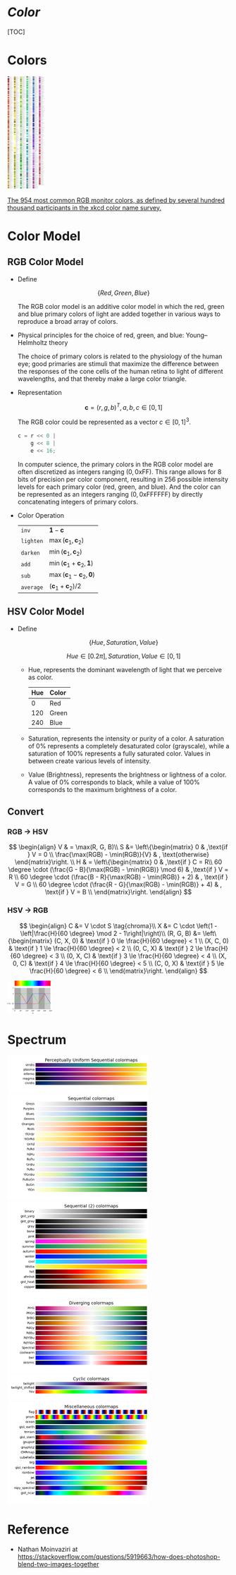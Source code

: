 # $Color$

[TOC]

# Colors

<img src="./assets/nCk6u.jpg" alt="img" style="zoom:25%;" />

[The 954 most common RGB monitor colors, as defined by several
hundred thousand participants in the xkcd color name survey.](https://xkcd.com/color/rgb/)

# Color Model

## RGB Color Model

  - Define

    $$
    \{Red, Green, Blue\}
    $$

    The RGB color model is an additive color model in which the red, green and blue primary colors of light are added together in various ways to reproduce a broad array of colors.

  - Physical principles for the choice of red, green, and blue: Young–Helmholtz theory

    The choice of primary colors is related to the physiology of the human eye; good primaries are stimuli that maximize the difference between the responses of the cone cells of the human retina to light of different wavelengths, and that thereby make a large color triangle.

  - Representation

    $$
    \boldsymbol c = (r, g, b)^T , a, b,c \in [0, 1]
    $$

    The RGB color could be represented as a vector $c \in [0, 1]^3$. 

    ```c
    c = r << 0 |
        g << 8 | 
        e << 16;
    ```

    In computer science, the primary colors in the RGB color model are often discretized as integers ranging $(0, \text{0xFF})$. This range allows for 8 bits of precision per color component, resulting in $256$ possible intensity levels for each primary color (red, green, and blue). And the color can be represented as an integers ranging $(0, \text{0xFFFFFF})$ by directly concatenating integers of primary colors.

  - Color Operation

    | | |
    | ------- | ------------------------------------------------------ |
    | `inv` | $\boldsymbol 1 - \boldsymbol c$ |
    | `lighten` | $\max(\boldsymbol c_1, \boldsymbol c_2)$               |
    | `darken` | $\min(\boldsymbol c_1, \boldsymbol c_2)$               |
    | `add`  | $\min(\boldsymbol c_1 + \boldsymbol c_2, \boldsymbol 1)$ |
    | `sub` | $\max(\boldsymbol c_1 - \boldsymbol c_2, \boldsymbol 0)$ |
    | `average` | $(\boldsymbol c_1 + \boldsymbol c_2) / 2$ |


## HSV Color Model

  - Define

    $$
    \{Hue, Saturation, Value\}
    $$

    $$
    Hue \in [0. 2\pi], Saturation, Value \in [0,1]
    $$

    - Hue, represents the dominant wavelength of light that we perceive as color. 

      | Hue  | Color |
      | ---- | ----- |
      | 0    | Red   |
      | 120  | Green |
      | 240  | Blue  |
    
    - Saturation,  represents the intensity or purity of a color. A saturation of 0% represents a completely desaturated color (grayscale), while a saturation of 100% represents a fully saturated color. Values in between create various levels of intensity.
    
    - Value (Brightness), represents the brightness or lightness of a color. A value of 0% corresponds to black, while a value of 100% corresponds to the maximum brightness of a color.

## Convert

### RGB $\to$ HSV 
$$
\begin{align}
  V & = \max(R, G, B)\\
  S &= \left\{\begin{matrix}
    0 & ,\text{if }  V = 0 \\
    \frac{\max(RGB) - \min(RGB)}{V}  & , \text{otherwise}
  \end{matrix}\right.  \\
  H & = \left\{\begin{matrix}
    0 & ,\text{if }  C = R\\ 
    60 \degree \cdot (\frac{G - B}{\max(RGB) - \min(RGB)}  \mod 6) & ,\text{if } V = R \\ 
    60 \degree \cdot (\frac{B - R}{\max(RGB) - \min(RGB)} + 2) & , \text{if } V = G \\  
    60 \degree \cdot (\frac{R - G}{\max(RGB) - \min(RGB)} + 4) & , \text{if } V = B \\  
  \end{matrix}\right.
\end{align}
$$

### HSV $\to$ RGB
$$
\begin{align}
  C &= V \cdot S  \tag{chroma}\\
  X &= C \cdot \left(1 - \left|\frac{H}{60 \degree} \mod 2 - 1\right|\right)\\
  (R, G, B) &= \left\{\begin{matrix}
    (C, X, 0) & \text{if } 0 \le \frac{H}{60 \degree} < 1  \\
    (X, C, 0) & \text{if } 1 \le \frac{H}{60 \degree} < 2  \\
    (0, C, X) & \text{if } 2 \le \frac{H}{60 \degree} < 3  \\
    (0, X, C) & \text{if } 3 \le \frac{H}{60 \degree} < 4  \\
    (X, 0, C) & \text{if } 4 \le \frac{H}{60 \degree} < 5  \\
    (C, 0, X) & \text{if } 5 \le \frac{H}{60 \degree} < 6  \\
  \end{matrix}\right.
\end{align}
$$

<img src=".\assets\2560px-HSV-RGB-comparison.svg.png" alt="img" style="zoom:10%;" />

# Spectrum

<img src="./assets/sphx_glr_colormaps_001.png" alt="img" style="zoom:50%;" />

<img src="./assets/sphx_glr_colormaps_002.png" alt="img" style="zoom:50%;" />

<img src="./assets/sphx_glr_colormaps_003.png" alt="img" style="zoom:50%;" />

<img src="./assets/sphx_glr_colormaps_004.png" alt="img" style="zoom:50%;" />

<img src="./assets/sphx_glr_colormaps_005.png" alt="img" style="zoom: 50%;" />

<img src="./assets/sphx_glr_colormaps_007.png" alt="img" style="zoom: 50%;" />

# Reference

- Nathan Moinvaziri at https://stackoverflow.com/questions/5919663/how-does-photoshop-blend-two-images-together

  ​    
